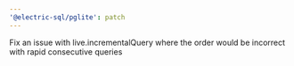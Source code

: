 ```yaml
---
'@electric-sql/pglite': patch
---
```


Fix an issue with live.incrementalQuery where the order would be incorrect with rapid consecutive queries
